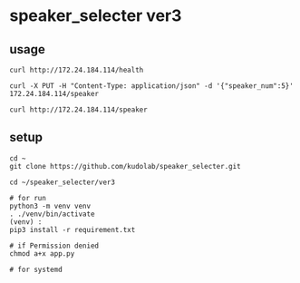 # speaker_selecter ver3


## usage

```
curl http://172.24.184.114/health
```
```
curl -X PUT -H "Content-Type: application/json" -d '{"speaker_num":5}' 172.24.184.114/speaker
```
```
curl http://172.24.184.114/speaker
```


## setup

```
cd ~
git clone https://github.com/kudolab/speaker_selecter.git
```

```
cd ~/speaker_selecter/ver3

# for run
python3 -m venv venv
. ./venv/bin/activate
(venv) : 
pip3 install -r requirement.txt

# if Permission denied
chmod a+x app.py

# for systemd

```


